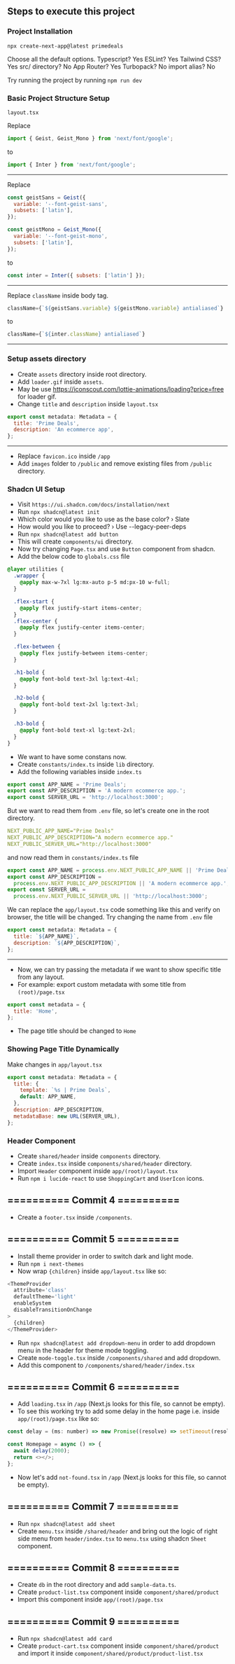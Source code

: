 ## Steps to execute this project

### Project Installation

`npx create-next-app@latest primedeals`

Choose all the default options.
Typescript? Yes
ESLint? Yes
Tailwind CSS? Yes
src/ directory? No
App Router? Yes
Turbopack? No
import alias? No

Try running the project by running `npm run dev`

### Basic Project Structure Setup

`layout.tsx`

Replace

```js
import { Geist, Geist_Mono } from 'next/font/google';
```

to

```js
import { Inter } from 'next/font/google';
```

<hr>

Replace

```js
const geistSans = Geist({
  variable: '--font-geist-sans',
  subsets: ['latin'],
});

const geistMono = Geist_Mono({
  variable: '--font-geist-mono',
  subsets: ['latin'],
});
```

to

```js
const inter = Inter({ subsets: ['latin'] });
```

<hr>

Replace `className` inside body tag.

```js
className={`${geistSans.variable} ${geistMono.variable} antialiased`}
```

to

```js
className={`${inter.className} antialiased`}
```

<hr>

### Setup assets directory

- Create `assets` directory inside root directory.
- Add `loader.gif` inside `assets`.
- May be use https://iconscout.com/lottie-animations/loading?price=free for loader gif.
- Change `title` and `description` inside `layout.tsx`

```js
export const metadata: Metadata = {
  title: 'Prime Deals',
  description: 'An ecommerce app',
};
```

<hr>

- Replace `favicon.ico` inside `/app`
- Add `images` folder to `/public` and remove existing files from `/public` directory.

### Shadcn UI Setup

- Visit `https://ui.shadcn.com/docs/installation/next`
- Run `npx shadcn@latest init`
- Which color would you like to use as the base color? › Slate
- How would you like to proceed? › Use --legacy-peer-deps
- Run `npx shadcn@latest add button`
- This will create `components/ui` directory.
- Now try changing `Page.tsx` and use `Button` component from shadcn.
- Add the below code to `globals.css` file

```css
@layer utilities {
  .wrapper {
    @apply max-w-7xl lg:mx-auto p-5 md:px-10 w-full;
  }

  .flex-start {
    @apply flex justify-start items-center;
  }
  .flex-center {
    @apply flex justify-center items-center;
  }

  .flex-between {
    @apply flex justify-between items-center;
  }

  .h1-bold {
    @apply font-bold text-3xl lg:text-4xl;
  }

  .h2-bold {
    @apply font-bold text-2xl lg:text-3xl;
  }

  .h3-bold {
    @apply font-bold text-xl lg:text-2xl;
  }
}
```

- We want to have some constans now.
- Create `constants/index.ts` inside `lib` directory.
- Add the following variables inside `index.ts`

```js
export const APP_NAME = 'Prime Deals';
export const APP_DESCRIPTION = 'A modern ecommerce app.';
export const SERVER_URL = 'http://localhost:3000';
```

But we want to read them from `.env` file, so let's create one in the root directory.

```yml
NEXT_PUBLIC_APP_NAME="Prime Deals"
NEXT_PUBLIC_APP_DESCRIPTION="A modern ecommerce app."
NEXT_PUBLIC_SERVER_URL="http://localhost:3000"
```

and now read them in `constants/index.ts` file

```js
export const APP_NAME = process.env.NEXT_PUBLIC_APP_NAME || 'Prime Deals';
export const APP_DESCRIPTION =
  process.env.NEXT_PUBLIC_APP_DESCRIPTION || 'A modern ecommerce app.';
export const SERVER_URL =
  process.env.NEXT_PUBLIC_SERVER_URL || 'http://localhost:3000';
```

We can replace the `app/layout.tsx` code something like this and verify on browser, the title will be changed. Try changing the name from `.env` file

```js
export const metadata: Metadata = {
  title: `${APP_NAME}`,
  description: `${APP_DESCRIPTION}`,
};
```

<hr>

- Now, we can try passing the metadata if we want to show specific title from any layout.
- For example: export custom metadata with some title from `(root)/page.tsx`

```js
export const metadata = {
  title: 'Home',
};
```

- The page title should be changed to `Home`

### Showing Page Title Dynamically

Make changes in `app/layout.tsx`

```js
export const metadata: Metadata = {
  title: {
    template: `%s | Prime Deals`,
    default: APP_NAME,
  },
  description: APP_DESCRIPTION,
  metadataBase: new URL(SERVER_URL),
};
```

### Header Component

- Create `shared/header` inside `components` directory.
- Create `index.tsx` inside `components/shared/header` directory.
- Import `Header` component inside `app/(root)/layout.tsx`
- Run `npm i lucide-react` to use `ShoppingCart` and `UserIcon` icons.

## ========== Commit 4 ==========

- Create a `footer.tsx` inside `/components`.

## ========== Commit 5 ==========

- Install theme provider in order to switch dark and light mode.
- Run `npm i next-themes`
- Now wrap `{children}` inside `app/layout.tsx` like so:

```js
<ThemeProvider
  attribute='class'
  defaultTheme='light'
  enableSystem
  disableTransitionOnChange
>
  {children}
</ThemeProvider>
```

- Run `npx shadcn@latest add dropdown-menu` in order to add dropdown menu in the header for theme mode toggling.
- Create `mode-toggle.tsx` inside `/components/shared` and add dropdown.
- Add this component to `/components/shared/header/index.tsx`

## ========== Commit 6 ==========

- Add `loading.tsx` in `/app` (Next.js looks for this file, so cannot be empty).
- To see this working try to add some delay in the home page i.e. inside `app/(root)/page.tsx` like so:

```js
const delay = (ms: number) => new Promise((resolve) => setTimeout(resolve, ms));

const Homepage = async () => {
  await delay(2000);
  return <></>;
};
```

- Now let's add `not-found.tsx` in `/app` (Next.js looks for this file, so cannot be empty).

## ========== Commit 7 ==========

- Run `npx shadcn@latest add sheet`
- Create `menu.tsx` inside `/shared/header` and bring out the logic of right side menu from `header/index.tsx` to `menu.tsx` using shadcn `Sheet` component.

## ========== Commit 8 ==========

- Create `db` in the root directory and add `sample-data.ts`.
- Create `product-list.tsx` component inside `component/shared/product`
- Import this component inside `app/(root)/page.tsx`

## ========== Commit 9 ==========

- Run `npx shadcn@latest add card`
- Create `product-cart.tsx` component inside `component/shared/product` and import it inside `component/shared/product/product-list.tsx`
